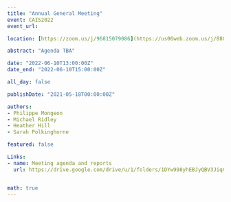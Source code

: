 ```yaml
---
title: "Annual General Meeting"
event: CAIS2022
event_url:

location: [https://zoom.us/j/96815079086](https://us06web.zoom.us/j/88016818664?pwd=bWlEMk1oZ3FyWTVFNXZISUh4dlZJdz09)

abstract: "Agenda TBA"

date: "2022-06-10T13:00:00Z"
date_end: "2022-06-10T15:00:00Z"

all_day: false

publishDate: "2021-05-18T00:00:00Z"

authors:
- Philippe Mongeon
- Michael Ridley
- Heather Hill
- Sarah Polkinghorne

featured: false

Links: 
- name: Meeting agenda and reports
  url: https://drive.google.com/drive/u/1/folders/1DYw998yhEBJyQBV3JiqCEegdwjiRutfH


math: true
---
```

